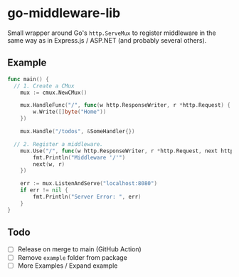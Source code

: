 # go-middleware-lib
Small wrapper around Go's `http.ServeMux` to register middleware in the same way as in Express.js / ASP.NET (and probably several others).

## Example
```go
func main() {
  // 1. Create a CMux
	mux := cmux.NewCMux()

	mux.HandleFunc("/", func(w http.ResponseWriter, r *http.Request) {
		w.Write([]byte("Home"))
	})

	mux.Handle("/todos", &SomeHandler{})

  // 2. Register a middleware.
	mux.Use("/", func(w http.ResponseWriter, r *http.Request, next http.HandlerFunc) {
		fmt.Println("Middleware '/'")
		next(w, r)
	})

	err := mux.ListenAndServe("localhost:8080")
	if err != nil {
		fmt.Println("Server Error: ", err)
	}
}
```

## Todo
- [ ] Release on merge to main (GitHub Action)
- [ ] Remove `example` folder from package
- [ ] More Examples / Expand example
